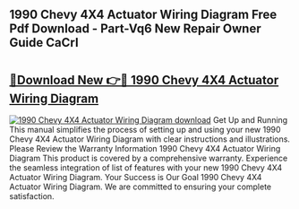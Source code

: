 ## 1990 Chevy 4X4 Actuator Wiring Diagram Free Pdf Download - Part-Vq6 New Repair Owner Guide CaCrI

# <h2><a href="http://dfmh2h5.blite.top/?on=1990+Chevy+4X4+Actuator+Wiring+Diagram">🔗Download New 👉🔴 1990 Chevy 4X4 Actuator Wiring Diagram</a></h2>

[![1990 Chevy 4X4 Actuator Wiring Diagram download](https://i.imgur.com/lujVjoI.png)](http://dfmh2h5.blite.top/?on=1990+Chevy+4X4+Actuator+Wiring+Diagram)
Get Up and Running This manual simplifies the process of setting up and using your new 1990 Chevy 4X4 Actuator Wiring Diagram with clear instructions and illustrations. Please Review the Warranty Information 1990 Chevy 4X4 Actuator Wiring Diagram This product is covered by a comprehensive warranty. Experience the seamless integration of list of features with your new 1990 Chevy 4X4 Actuator Wiring Diagram. Your Success is Our Goal 1990 Chevy 4X4 Actuator Wiring Diagram. We are committed to ensuring your complete satisfaction.
